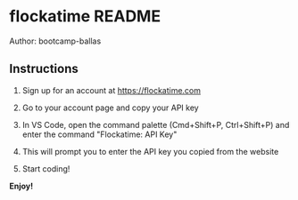 # flockatime README

Author: bootcamp-ballas

## Instructions

1. Sign up for an account at https://flockatime.com

2. Go to your account page and copy your API key

3. In VS Code, open the command palette (Cmd+Shift+P, Ctrl+Shift+P) and enter the command "Flockatime: API Key"

4. This will prompt you to enter the API key you copied from the website

5. Start coding!

**Enjoy!**
